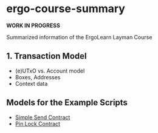 # ergo-course-summary

**WORK IN PROGRESS**

Summarized information of the ErgoLearn Layman Course

## 1. Transaction Model

- (e)UTxO vs. Account model
- Boxes, Addresses
- Context data

## Models for the Example Scripts

- [Simple Send Contract](./ergoscript/example-contracts/simpleSend.md)
- [Pin Lock Contract](./ergoscript/example-contracts/pinLockContract.md)
